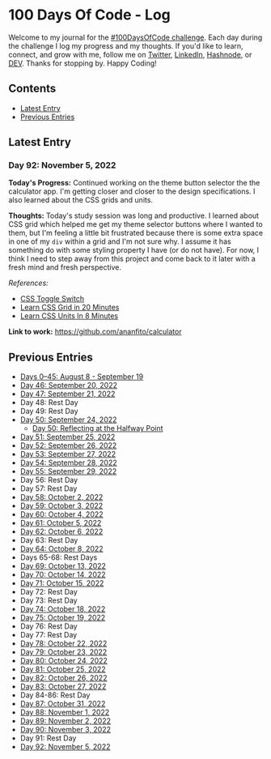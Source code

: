 # 100 Days Of Code - Log
Welcome to my journal for the [#100DaysOfCode challenge](https://www.100daysofcode.com/). Each day during the challenge I log my progress and my thoughts. If you'd like to learn, connect, and grow with me, follow me on [Twitter](https://twitter.com/wordsbyfifi/), [LinkedIn](https://linkedin.com/in/anthonynanfito), [Hashnode](https://ananfito.hashnode.dev/), or [DEV](https://dev.to/ananfito). Thanks for stopping by. Happy Coding!

## Contents

- [Latest Entry](#latest-entry)
- [Previous Entries](#previous-entries)

## Latest Entry

### Day 92: November 5, 2022

**Today's Progress:** Continued working on the theme button selector the the calculator app. I'm getting closer and closer to the design specifications. I also learned about the CSS grids and units.

**Thoughts:** Today's study session was long and productive. I learned about CSS grid which helped me get my theme selector buttons where I wanted to them, but I'm feeling a little bit frustrated because there is some extra space in one of my `div` within a grid and I'm not sure why. I assume it has something do with some styling property I have (or do not have). For now, I think I need to step away from this project and come back to it later with a fresh mind and fresh perspective.

*References:*

- [CSS Toggle Switch](https://youtu.be/LVPmYBgBdeM)
- [Learn CSS Grid in 20 Minutes](https://youtu.be/9zBsdzdE4sM)
- [Learn CSS Units In 8 Minutes](https://youtu.be/-GR52czEd-0)

**Link to work:** https://github.com/ananfito/calculator

## Previous Entries

- [Days 0–45: August 8 - September 19](./days0-45.md)
- [Day 46: September 20, 2022](./day46.md)
- [Day 47: September 21, 2022](./day47.md)
- Day 48: Rest Day
- Day 49: Rest Day
- [Day 50: September 24, 2022](./day50.md)
  - [Day 50: Reflecting at the Halfway Point](./day50-reflection.md)
- [Day 51: September 25, 2022](./day51.md)
- [Day 52: September 26, 2022](./day52.md)
- [Day 53: September 27, 2022](./day53.md)
- [Day 54: September 28, 2022](./day54.md)
- [Day 55: September 29, 2022](./day55.md)
- Day 56: Rest Day
- Day 57: Rest Day
- [Day 58: October 2, 2022](./day58.md)
- [Day 59: October 3, 2022](./day59.md)
- [Day 60: October 4, 2022](./day60.md)
- [Day 61: October 5, 2022](./day61.md)
- [Day 62: October 6, 2022](./day62.md)
- Day 63: Rest Day
- [Day 64: October 8, 2022](./day64.md)
- Days 65-68: Rest Days
- [Day 69: October 13, 2022](./day69.md)
- [Day 70: October 14, 2022](./day70.md)
- [Day 71: October 15, 2022](./day71.md)
- Day 72: Rest Day
- Day 73: Rest Day
- [Day 74: October 18, 2022](./day74.md)
- [Day 75: October 19, 2022](./day75.md)
- Day 76: Rest Day
- Day 77: Rest Day
- [Day 78: October 22, 2022](./day78.md)
- [Day 79: October 23, 2022](./day79.md)
- [Day 80: October 24, 2022](./day80.md)
- [Day 81: October 25, 2022](./day81.md)
- [Day 82: October 26, 2022](./day82.md)
- [Day 83: October 27, 2022](./day83.md)
- Day 84-86: Rest Day
- [Day 87: October 31, 2022](./day87.md)
- [Day 88: November 1, 2022](./day88.md)
- [Day 89: November 2, 2022](./day89.md)
- [Day 90: November 3, 2022](./day90.md)
- Day 91: Rest Day
- [Day 92: November 5, 2022](./day92.md)

